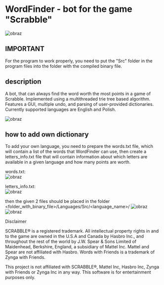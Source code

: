 # WordFinder - bot for the game "Scrabble"

![obraz](https://user-images.githubusercontent.com/23141452/142049604-e94bea39-ca5e-44bf-88b3-531d90dfdea6.png)

## IMPORTANT
For the program to work properly, you need to put the "Src" folder in the program files into the folder with the compiled binary file.

## description
A bot, that can always find the word worth the most points in a game of Scrabble.
Implemented using a multithreaded trie tree based algorithm. Features a GUI, multiple undo, and parsing of user-provided dictionaries. 
Currently supported languages are English and Polish.

![obraz](https://user-images.githubusercontent.com/23141452/142050998-4c9a8311-5a97-4887-a3e7-c3a18ee6d070.png)

## how to add own dictionary
To add your own language, you need to prepare the words.txt file, which will contain a list of the words that WordFinder can use,
then create a letters_info.txt file that will contain information about which letters are available in a given language and how many points are worth.

words.txt: <br>
![obraz](https://user-images.githubusercontent.com/23141452/142167222-94396ba5-9845-492e-bd7a-bea0c2f90ac4.png)

letters_info.txt: <br>
![obraz](https://user-images.githubusercontent.com/23141452/142167486-8e71b3b3-0030-4a44-a0ac-f447df5606a1.png)


then the given 2 files should be placed in the folder <folder_with_binary_file>/Languages/Src/<language_name>/
![obraz](https://user-images.githubusercontent.com/23141452/142051333-b45584b8-ae30-43f9-a3d2-e49d3be9bcf8.png)
![obraz](https://user-images.githubusercontent.com/23141452/142051353-0a573a45-83d1-4199-8c1e-9e027199ba3d.png)


Disclaimer

SCRABBLE® is a registered trademark. All intellectual property rights in and to the game are owned in the U.S.A and Canada by Hasbro Inc., and throughout the rest of the world by J.W. Spear & Sons Limited of Maidenhead, Berkshire, England, a subsidiary of Mattel Inc. Mattel and Spear are not affiliated with Hasbro. Words with Friends is a trademark of Zynga with Friends.

This project is not affiliated with SCRABBLE®, Mattel Inc, Hasbro Inc, Zynga with Friends or Zynga Inc in any way. This software is for entertainment purposes only.
